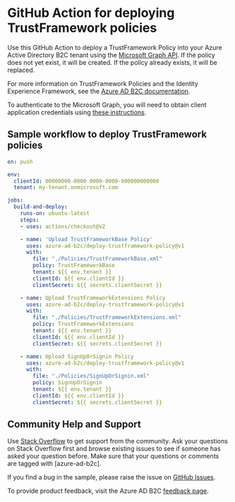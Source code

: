 # GitHub Action for deploying TrustFramework policies

Use this GitHub Action to deploy a TrustFramework Policy into your Azure Active Directory B2C tenant using the [Microsoft Graph API](https://docs.microsoft.com/en-us/graph/api/resources/trustframeworkpolicy?view=graph-rest-beta). If the policy does not yet exist, it will be created. If the policy already exists, it will be replaced.

For more information on TrustFramework Policies and the Identity Experience Framework, see the [Azure AD B2C documentation](https://docs.microsoft.com/en-us/azure/active-directory-b2c/custom-policy-overview).

To authenticate to the Microsoft Graph, you will need to obtain client application credentials using [these instructions](https://docs.microsoft.com/en-us/azure/active-directory-b2c/microsoft-graph-get-started).

## Sample workflow to deploy TrustFramework policies

```yaml
on: push

env:
  clientId: 00000000-0000-0000-0000-000000000000
  tenant: my-tenant.onmicrosoft.com

jobs:
  build-and-deploy:
    runs-on: ubuntu-latest
    steps:
    - uses: actions/checkout@v2

    - name: 'Upload TrustFrameworkBase Policy'
      uses: azure-ad-b2c/deploy-trustframework-policy@v1
      with:
        file: "./Policies/TrustFrameworkBase.xml"
        policy: TrustFrameworkBase
        tenant: ${{ env.tenant }}
        clientId: ${{ env.clientId }}
        clientSecret: ${{ secrets.clientSecret }}

    - name: Upload TrustFrameworkExtensions Policy
      uses: azure-ad-b2c/deploy-trustframework-policy@v1
      with:
        file: "./Policies/TrustFrameworkExtensions.xml"
        policy: TrustFrameworkExtensions
        tenant: ${{ env.tenant }}
        clientId: ${{ env.clientId }}
        clientSecret: ${{ secrets.clientSecret }}

    - name: Upload SignUpOrSignin Policy
      uses: azure-ad-b2c/deploy-trustframework-policy@v1
      with:
        file: "./Policies/SignUpOrSignin.xml"
        policy: SignUpOrSignin
        tenant: ${{ env.tenant }}
        clientId: ${{ env.clientId }}
        clientSecret: ${{ secrets.clientSecret }}
```

## Community Help and Support
Use [Stack Overflow](https://stackoverflow.com/questions/tagged/azure-ad-b2c) to get support from the community. Ask your questions on Stack Overflow first and browse existing issues to see if someone has asked your question before. Make sure that your questions or comments are tagged with [azure-ad-b2c].

If you find a bug in the sample, please raise the issue on [GitHub Issues](https://github.com/azure-ad-b2c/deploy-trustframework-policy/issues).

To provide product feedback, visit the Azure AD B2C [feedback page](https://feedback.azure.com/forums/169401-azure-active-directory?category_id=160596).